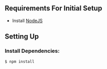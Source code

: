 ## Requirements For Initial Setup
- Install [NodeJS](https://nodejs.org/en/)

## Setting Up


### Install Dependencies:
`$ npm install`
